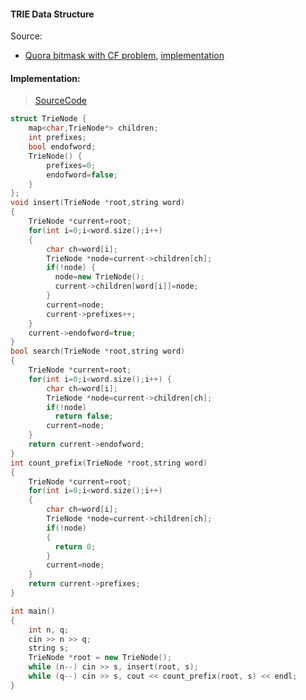 #### TRIE Data Structure

Source:

- [Quora bitmask with CF problem](https://threads-iiith.quora.com/Tutorial-on-Trie-and-example-problems), [implementation](https://www.techiedelight.com/memory-efficient-trie-implementation-using-map-insert-search-delete/)

#### Implementation:

> [SourceCode](https://gist.github.com/hrsvrdhn/1ae71c25ef1c620c022a544d52df8928)

```cpp
struct TrieNode {
    map<char,TrieNode*> children;
    int prefixes;
    bool endofword;
    TrieNode() {
        prefixes=0;
        endofword=false;
    }
};
void insert(TrieNode *root,string word)
{
    TrieNode *current=root;
    for(int i=0;i<word.size();i++)
    {
        char ch=word[i];
        TrieNode *node=current->children[ch];
        if(!node) {
          node=new TrieNode();
          current->children[word[i]]=node;
        }
        current=node;
        current->prefixes++;
    }
    current->endofword=true;
}
bool search(TrieNode *root,string word)
{
    TrieNode *current=root;
    for(int i=0;i<word.size();i++) {
        char ch=word[i];
        TrieNode *node=current->children[ch];
        if(!node)
          return false;
        current=node;
    }
    return current->endofword;
}
int count_prefix(TrieNode *root,string word)
{
    TrieNode *current=root;
    for(int i=0;i<word.size();i++)
    {
        char ch=word[i];
        TrieNode *node=current->children[ch];
        if(!node)
        {
          return 0;
        }
        current=node;
    }
    return current->prefixes;
}

int main()
{
    int n, q;
    cin >> n >> q;
    string s;
    TrieNode *root = new TrieNode();
    while (n--) cin >> s, insert(root, s);
    while (q--) cin >> s, cout << count_prefix(root, s) << endl;
}
```
